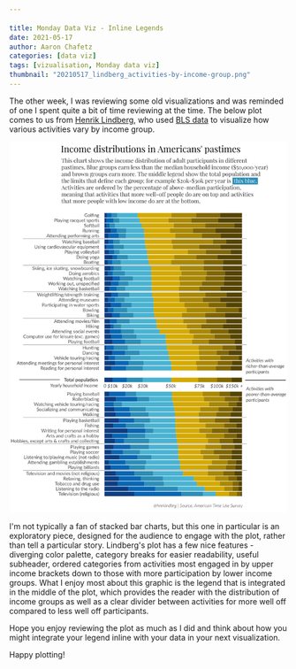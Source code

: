 ```yaml
---

title: Monday Data Viz - Inline Legends
date: 2021-05-17
author: Aaron Chafetz
categories: [data viz]
tags: [vizualisation, Monday data viz]
thumbnail: "20210517_lindberg_activities-by-income-group.png"
---
```


The other week, I was reviewing some old visualizations and was reminded of one I spent quite a bit of time reviewing at the time. The below plot comes to us from [Henrik Lindberg](https://twitter.com/hnrklndbrg/status/875339368147415041?s=20), who used [BLS data](https://www.kaggle.com/bls/american-time-use-survey) to visualize how various activities vary by income group. 

![stacked barplot of activity participation by income group](/assets/images/posts/20210517_lindberg_activities-by-income-group.png)

I'm not typically a fan of stacked bar charts, but this one in particular is an exploratory piece, designed for the audience to engage with the plot, rather than tell a particular story. Lindberg's plot has a few nice features - diverging color palette, category breaks for easier readability, useful subheader, ordered categories from activities most engaged in by upper income brackets down to those with more participation by lower income groups. What I enjoy most about this graphic is the legend that is integrated in the middle of the plot, which provides the reader with the distribution of income groups as well as a clear divider between activities for more well off compared to less well off participants.

Hope you enjoy reviewing the plot as much as I did and think about how you might integrate your legend inline with your data in your next visualization.

Happy plotting!